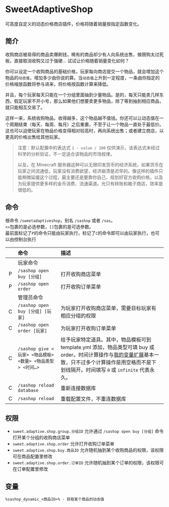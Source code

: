 # SweetAdaptiveShop

可高度自定义的动态价格商店插件，价格将随着销量按指定函数变化。

## 简介

收购商店被易得的商品卖爆刷钱，稀有的商品却少有人向系统出售，做限购太过死板，直接取消收购又过于强硬… 试试让价格随着销量变化如何？

你可以设定一个收购商品的基础价格，玩家每向商店提交一个物品，就会增加这个物品的`动态值`，增加多少由你说的算。当`动态值`上升到一定程度，一条由你指定的价格缩放函数将参与进来，将价格按函数计算来降低。

并且，每个玩家每天只能在一个分组里面抽到少量物品。是的，每天只能卖几样东西，假定玩家不开小号，那么如果他们想要卖更多物品，除了等到抽到相应商品，就只能相互交易了。

这样一来，系统收购物品，收得越多，这个物品越不值钱。你还可以让动态值在一个周期结束（每天、每周、每月）之后重置，不至于让一个物品一直处于最低价。这也可以迫使玩家在物品价格变得相对较高时，再向系统出售；或者建立商店，以更高的价格出售给其他玩家。

> 注意：默认配置中的表达式 `1 - value / 100` 仅供演示，该表达式未经过科学的分析验证，不一定适合该物品的市场规律。
>
> 以及，在 Minecraft 服务器这种可以无限印发货币的经济系统，如果货币在玩家之间流通低，玩家没有消费欲望，经济崩溃是迟早的。像这样的插件只能稍微延缓这个过程，最主要还是要靠你自己，规划好官方收购价格，以及为玩家提供更多样的金币消费、流通渠道。光只有转账和箱子商店，效率是很低的。

## 命令

根命令 `/sweetadaptiveshop`，别名 `/sashop` 或者 `/sas`。  
`<>`包裹的是必选参数，`[]`包裹的是可选参数。  
最前面标记了`P`的命令只能由玩家执行，标记了`C`的命令即可以由玩家执行，也可以由控制台执行

|  　  | 命令                                            | 描述                                                                                                                                                                  |
|:---:|:----------------------------------------------|:--------------------------------------------------------------------------------------------------------------------------------------------------------------------|
|  　  | 玩家命令                                          |                                                                                                                                                                     |
|  P  | `/sashop open buy [分组]`                       | 打开收购商店菜单                                                                                                                                                            |
|  P  | `/sashop open order`                          | 打开收购订单菜单                                                                                                                                                            |
|  　  | 管理员命令                                         |                                                                                                                                                                     |
|  C  | `/sashop open buy [分组] [玩家]`                  | 为玩家打开收购商店菜单，需要目标玩家有相应分组的权限                                                                                                                                          |
|  C  | `/sashop open order [玩家]`                     | 为玩家打开收购订单菜单                                                                                                                                                         |
|  C  | `/sashop give <玩家> <物品模板> <数量> <物品类型> <时间…>`  | 给予玩家特定道具。其中，物品模板可到 template.yml 添加，物品类型可填 buy 或 order。时间计算操作与[我的变量扩展](https://www.minebbs.com/resources/9883)基本一致，只不过多个计算操作是用空格而不是下划线隔开。时间填写 `0` 或 `infinite` 代表永久。 |
|  C  | `/sashop reload database`                     | 重新连接数据库                                                                                                                                                             |
|  C  | `/sashop reload`                              | 重载配置文件，不重连数据库                                                                                                                                                       |

## 权限

+ `sweet.adaptive.shop.group.分组ID` 允许通过 `/sashop open buy [分组]` 命令打开某个分组的收购商店菜单
+ `sweet.adaptive.shop.order` 允许打开收购订单菜单
+ `sweet.adaptive.shop.buy.商品ID` 允许随机抽到某个收购商品的权限，该权限可在商品配置里修改
+ `sweet.adaptive.shop.order.订单ID` 允许随机抽到某个订单的权限，该权限可在订单配置里修改

## 变量

```
%sashop_dynamic_<商品ID>% - 获取某个商品的动态值
```

